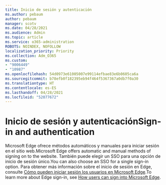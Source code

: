 ```yaml
---
title: Inicio de sesión y autenticación
ms.author: pebaum
author: pebaum
manager: scotv
ms.date: 04/28/2021
ms.audience: Admin
ms.topic: article
ms.service: o365-administration
ROBOTS: NOINDEX, NOFOLLOW
localization_priority: Priority
ms.collection: Adm_O365
ms.custom:
- "9006449"
- "10987"
ms.openlocfilehash: 54d0973e61005007e99114efbae83e6b0605ca6a
ms.sourcegitcommit: b78efb0f182395eb94f464f5367367a0db7f0a30
ms.translationtype: HT
ms.contentlocale: es-ES
ms.lasthandoff: 04/28/2021
ms.locfileid: "52077672"
---
```

# <a name="sign-in-and-authentication"></a><span data-ttu-id="2c434-102">Inicio de sesión y autenticación</span><span class="sxs-lookup"><span data-stu-id="2c434-102">Sign-in and authentication</span></span>

<span data-ttu-id="2c434-103">Microsoft Edge ofrece métodos automáticos y manuales para iniciar sesión en el sitio web.</span><span class="sxs-lookup"><span data-stu-id="2c434-103">Microsoft Edge offers automatic and manual methods of signing on to the website.</span></span> <span data-ttu-id="2c434-104">También puede elegir un SSO para una opción de inicio de sesión único.</span><span class="sxs-lookup"><span data-stu-id="2c434-104">You can also choose an SSO for a single sign-in option.</span></span> <span data-ttu-id="2c434-105">Para obtener más información sobre el inicio de sesión en Edge, consulte [Cómo pueden iniciar sesión los usuarios en Microsoft Edge](https://docs.microsoft.com/deployedge/microsoft-edge-security-identity#how-users-can-sign-into-microsoft-edge).</span><span class="sxs-lookup"><span data-stu-id="2c434-105">To learn more about Edge sign-in, see [How users can sign into Microsoft Edge](https://docs.microsoft.com/deployedge/microsoft-edge-security-identity#how-users-can-sign-into-microsoft-edge).</span></span>  